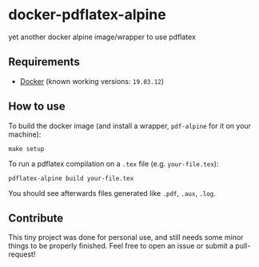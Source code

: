 # docker-pdflatex-alpine
yet another docker alpine image/wrapper to use pdflatex

## Requirements
- [Docker](https://docs.docker.com/engine/install/) (known working versions: `19.03.12`)

## How to use

To build the docker image (and install a wrapper, `pdf-alpine` for it on your machine):
```
make setup
```

To run a pdflatex compilation on a `.tex` file (e.g. `your-file.tex`):
```
pdflatex-alpine build your-file.tex
```

You should see afterwards files generated like `.pdf`, `.aux`, `.log`.

## Contribute

This tiny project was done for personal use, and still needs some minor things to be properly finished. Feel free to open an issue or submit a pull-request!